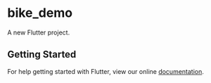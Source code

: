 # bike_demo

A new Flutter project.

## Getting Started

For help getting started with Flutter, view our online
[documentation](https://flutter.io/).
